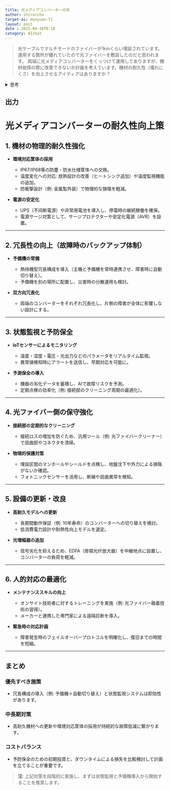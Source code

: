 ```yaml
---
title: 光メディアコンバーターの件
author: shiroccho
target-ai: Hunyuan-T1
layout: post
date : 2025-04-16T8:10
category: AIchat
---
```

> 光ケーブルでマルチモードのファイバーが1kmくらい埋設されています。運用する箇所が離れていたので光ファイバーを敷設したのだと思われます。
> 両端に光メディアコンバーターをくっつけて運用してありますが、機材故障の際に改善できないか計画を考えています。機材の耐久性（壊れにくさ）を向上させるアイディアはありますか？
<details>
<summary>思考</summary>
確かに、光ファイバーの運用において機材の耐久性を向上させることは重要ですね。まず、ユーザーが現在行っている対策について考えてみます。両端に光メディアコンバーターを使用しているようですが、これらの機材が故障した際のリスクを減らしたいのでしょう。まず、メディアコンバーター自体の耐久性を高める方法はあるか？

メディアコンバーターの故障要因として考えられるのは、温度変化や湿度、電源の問題、物理的な衝撃などです。例えば、温度が極端に変わる環境では电子部品が劣化しやすいです。そこで、温度管理ができる筐体や、冷却システムを導入するのはどうでしょうか。また、防塵・防水性能の高い筐体に変更することで環境の影響を軽減できます。

電源の安定性も重要です。非常用電源やUPS（不间断电源）を設置して停電時の対応をするのも一案です。電源のサージから守るために、サージプロテクターを追加するのも効果的かもしれません。

次に、冗長性の向上です。片方の機材が故障しても動作を維持できるように、予備機を設置しておく方法があります。例えば、ダイヤルアップ方式や自動切り替え機能を導入して、障害時に即座に予備機に切り替えられるようにすれば、ダウンタイムを減らせます。

定期的なメンテナンスも欠かせません。状態監視システムを導入して、温度や電圧、信号の劣化をリアルタイムで監視し、異常を早期に検知できるようにします。予防的なメンテナンスを行うことで故障を未然に防げます。

光ファイバー自体の保守も重要です。接続部分のクリーニングや屈曲半径の確認、外部からの物理的な損傷の有無をチェックすることで、トラブルを減らすことができます。埋設部分の点検は難しいかもしれませんが、定期的に地中を調査する方法を検討する必要があります。

さらに、使用している光メディアコンバーターのモデルが古い場合、より耐久性の高い新型機種への更新も検討できます。製造元に問い合わせて、より長寿命なモデルや保証期間の長い製品がないか確認するのも良いでしょう。

ユーザーが具体的にどのような環境で使用しているかにもよりますが、例えば屋外設置の場合は防塵防水性能が求められます。また、設置場所の気候条件に応じた対策が必要です。例えば、高温多湿の地域では冷却機能や防湿対策が重要になります。

冗長性の面では、双方向通信を確保するために、片側だけでなく両端に予備機を配置する方法もあります。ただし、コスト面の問題もあるので、バランスを考える必要があります。

状態監視に関しては、IoTセンサーを使用してデータを収集し、クラウド上で分析することで異常を予測する手法もあります。機械学習を用いて故障の前兆を検知すれば、より効果的なメンテナンスが可能になるかもしれません。

また、ユーザーが機材の交換を検討する際には、メーカーやサプライヤーとの協力体制を整えておくことも重要です。緊急時に迅速に対応してもらえるように、サポート契約を結ぶなどの対策が考えられます。

総合的に考えると、耐久性向上のためにはハードウェアの強化、冗長性の確保、定期的なメンテナンス、環境対策、そして最新技術の活用がポイントになりそうです。それぞれの項目を具体的に検討し、優先順位をつけて実施することで、機材故障のリスクを低減できるでしょう。
</details>

## 出力

# 光メディアコンバーターの耐久性向上策

## 1. 機材の物理的耐久性強化
- **環境対応筐体の採用**  
  - IP67/IP68等の防塵・防水仕様筐体への交換。  
  - 温度変化への対応: 放熱設計の改善（ヒートシンク追加）や温度監視機能の追加。  
  - 防衝撃設計（例: 金属製外装）で物理的な損傷を軽減。

- **電源の安定化**  
  - UPS（不间断電源）や非常用電池を導入し、停電時の継続稼働を確保。  
  - 電源サージ対策として、サージプロテクターや安定化電源（AVR）を設置。

---

## 2. 冗長性の向上（故障時のバックアップ体制）
- **予備機の常備**  
  - 熱待機型冗長構成を導入（主機と予備機を常時連携させ、障害時に自動切り替え）。  
  - 予備機を別の場所に配置し、災害時の分散運用も検討。

- **双方向冗長化**  
  - 両端のコンバーターをそれぞれ冗長化し、片側の障害が全体に影響しない設計にする。

---

## 3. 状態監視と予防保全
- **IoTセンサーによるモニタリング**  
  - 温度・湿度・電圧・光出力などのパラメータをリアルタイム監視。  
  - 異常値検知時にアラートを送信し、早期対応を可能に。

- **予測保全の導入**  
  - 機器の劣化データを蓄積し、AIで故障リスクを予測。  
  - 定期点検の効率化（例: 接続部のクリーニング周期の最適化）。

---

## 4. 光ファイバー側の保守強化
- **接続部の定期的なクリーニング**  
  - 接続ロスの増加を防ぐため、汎用ツール（例: 光ファイバークリーナー）で屈曲部やコネクタを清掃。

- **物理的保護対策**  
  - 埋設区間のマンホールやシールドを点検し、地盤沈下や外力による損傷がないか確認。  
  - フォトニックセンサーを活用し、断線や屈曲異常を検知。

---

## 5. 設備の更新・改良
- **高耐久モデルへの更新**  
  - 長期間動作保証（例: 10年寿命）のコンバーターへの切り替えを検討。  
  - 低消費電力設計や耐熱性向上モデルを選定。

- **光増幅器の追加**  
  - 信号劣化を抑えるため、EDFA（掺铒光纤放大器）を中継地点に設置し、コンバーターの負荷を軽減。

---

## 6. 人的対応の最適化
- **メンテナンススキルの向上**  
  - オンサイト技術者に対するトレーニングを実施（例: 光ファイバー融着技術の習得）。  
  - メーカーと連携した専門家による遠隔診断を導入。

- **緊急時の対応計画**  
  - 障害発生時のフェイルオーバープロトコルを明確化し、復旧までの時間を短縮。

---

## まとめ
### 優先すべき施策
- 冗長構成の導入（例: 予備機＋自動切り替え）と状態監視システムは即効性があります。  

### 中長期対策
- 高耐久機材への更新や環境対応筐体の採用が持続的な故障低減に繋がります。  

### コストバランス
- 予防保全のための初期投資と、ダウンタイムによる損失を比較検討して計画を立てることが重要です。

> **注**: 上記対策を段階的に実施し、まずは状態監視と予備機導入から開始することを推奨します。
